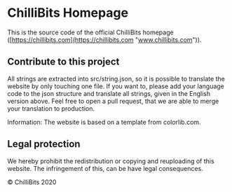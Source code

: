 # ChilliBits Homepage
This is the source code of the official ChilliBits homepage ([https://chillibits.com](https://chillibits.com "www.chillibits.com")).

## Contribute to this project
All strings are extracted into src/string.json, so it is possible to translate the website by only touching one file. If you want to, please add your language code to the json structure and translate all strings, given in the English version above. Feel free to open a pull request, that we are able to merge your translation to production.

Information: The website is based on a template from colorlib.com.

## Legal protection
We hereby prohibit the redistribution or copying and reuploading of this website. The infringement of this, can be have legal consequences.

© ChilliBits 2020